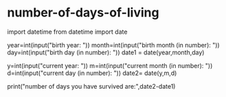 # number-of-days-of-living
import datetime
from datetime import date

year=int(input("birth year: "))
month=int(input("birth month (in number): "))
day=int(input("birth day (in number): "))
date1 = date(year,month,day)

y=int(input("current year: "))
m=int(input("current month (in number): "))
d=int(input("current day (in number): "))
date2= date(y,m,d)

print("number of days you have survived are:",date2-date1)
